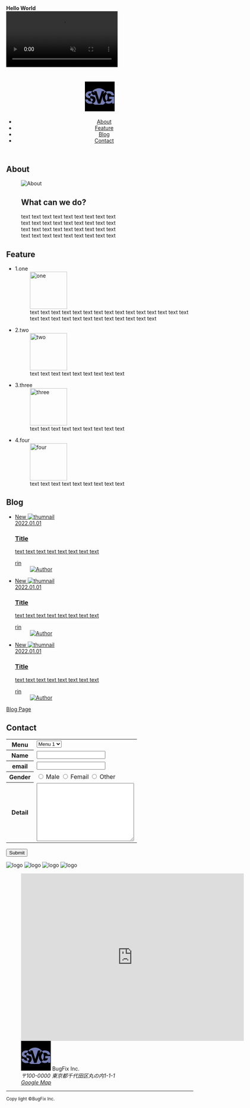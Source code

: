 <!DOCTYPE html>
<html lang="ja">
<head>
  <meta charset="UTF-8">
  <meta http-equiv="X-UA-Compatible" content="IE=edge">
  <meta name="viewport" content="width=device-width, initial-scale=1.0">
  <title>Bug Fix Web Page</title>
  <meta name="description" content="sample text">
  <link rel="preconnect" href="https://fonts.googleapis.com">
  <link rel="preconnect" href="https://fonts.gstatic.com" crossorigin>
  <link href="https://fonts.googleapis.com/css2?family=Noto+Sans+JP:wght@400;700&display=swap" rel="stylesheet">
  <link rel="stylesheet" href="./asset/css/sanitize.css">
  <link rel="stylesheet" href="./asset/css/style.css">
</head>
<body>
  <div class="hero">
    <strong>Hello World</strong>
    <div class="hero-particles" id="particles-js"></div>
    <video autoplay loop muted preload>
      <source  src="./asset/videos/Wood Anemones - 112429.mp4">
    </video>
  </div>
  <header class="header">
    <h1 class="header-logo">
    <svg xmlns="http://www.w3.org/2000/svg" width="80" height="80" viewBox="0 0 192.756 192.756">
      <g fill-rule="evenodd" clip-rule="evenodd">
      <path d="M0 0h192.756v192.756H0V0z"/>
      <path d="M133.057 137.084l.066-.086c3.297-3.734 6.041-8.02 8.242-12.414 3.623 2.416 8.016 3.955 12.633 3.955 10.215 0 19.334-5.162 20.873-15.709h-17.906V98.217h32.957v43.943h-13.625v-7.908c-5.932 5.604-13.182 9.008-22.299 9.008-7.691 0-14.834-2.197-20.875-6.262-.328-.109-.658-.33-.988-.549-10.107-7.361-16.809-19.664-16.809-33.617 0-4.066.441-7.799 1.209-11.426l-16.26 51.195H84.457L65.67 83.716c.112 1.21.33 2.417.33 3.626H50.401c-.112-.55-.219-1.209-.441-1.867-.769-2.747-2.636-4.944-3.953-5.823-.441-.331-1.21-.768-2.197-1.209-1.21-.55-2.857-1.099-4.725-1.537-2.197 5.055-3.845 10.545-4.505 16.26.549.108 1.099.219 1.759.219 1.978.33 4.614.55 7.471.88 2.085.219 4.172.549 6.15.988 4.286.876 8.461 2.197 11.315 4.395 5.604 4.613 8.351 10.986 7.472 20.65-.661 6.924-5.055 13.516-9.557 17.029-1.648 1.1-4.617 2.307-7.583 3.297 1.759 2.527 8.021 6.701 12.084 8.9h54.163c4.834-2.639 10.984-7.584 14.279-11.428v.111c.33-.33.66-.66.988-1.102a.679.679 0 0 1-.064-.021zm-91.444-8.875c2.746 4.613 6.042 8.789 9.888 12.414-4.836 1.648-10.548 2.967-16.92 2.967-9.887 0-17.905-3.406-22.299-6.922-4.616-3.734-9.446-11.535-9.446-20.762H19.2c0 9.115 9.449 12.963 17.027 12.963 1.76 0 3.627-.33 5.386-.66zm-6.811-19.336c-.552-3.074-.661-6.041-.661-9.115 0-2.201.109-4.395.331-6.484-7.363-.879-13.844-3.296-13.844-7.909 0-5.712 6.591-8.789 12.084-9.008 1.979-.111 4.175.219 6.262.657a55.756 55.756 0 0 1 8.239-13.402c-3.623-.988-7.909-1.428-12.192-1.428-9.338 0-18.018 3.407-23.731 8.35-5.273 4.613-7.029 10.434-7.029 17.688 0 4.284 1.756 7.471 6.264 12.085 3.842 4.064 16.584 7.248 24.277 8.566zm55.807-65.64c16.205-.055 31.141 7.031 41.525 18.292 1.336 1.449 2.578 2.788 3.754 4.281 5.006-2.344 10.965-3.625 17.668-3.731 19.445.108 33.287 8.678 36.254 26.915h-16.588c-2.857-7.36-8.131-12.744-19.666-12.744-3.844 0-7.471 1.209-10.547 3.076-1.848-4.783-4.342-9.354-7.27-13.281a44.477 44.477 0 0 0-3.605 2.076c-6.15 3.954-10.656 9.669-13.291 16.479l6.918-22.521h-16.037l-17.358 55.917-1.978-5.932L74.9 62.075H58.86l4.284 13.292c-1.429-2.747-3.405-5.053-5.712-6.919-2.197-1.758-4.725-3.077-7.471-4.064-.769-.222-1.648-.552-2.525-.771.77-.988 1.648-1.978 2.525-2.966 10.216-10.66 24.444-17.358 40.648-17.414zm-46.799 67.29a37.478 37.478 0 0 0-5.715-1.209c-.768-.221-1.975-.33-3.185-.551 1.099 6.922 3.515 13.514 6.811 19.445.771-.107 1.429-.219 2.089-.33 1.317-.219 2.305-.439 2.966-.658 1.206-.33 2.308-1.098 3.185-2.307 1.867-2.086 2.857-5.055 2.419-7.252-.441-1.426-1.209-2.635-2.419-3.734-1.538-1.536-3.735-2.636-6.151-3.404zm88.325-16.7c-.879 2.855-1.318 5.935-1.318 9.009 0 3.186.439 6.152 1.318 8.898 1.76 5.273 5.055 9.777 9.449 12.744a57.16 57.16 0 0 0 5.602-24.717c0-7.142-1.318-14.064-3.955-20.546-5.165 3.185-9.01 8.461-11.096 14.612z" fill="#757fb5"/>
      </g>
      <title>BugFix Inc.</title>
      </svg>
    </h1>
    <nav class="header-nav">
      <ul class="header-navlist">
        <li class="header-navitem">
          <a href="#">About</a>
        </li>
        <li class="header-navitem">
          <a href="#">Feature</a>
        </li>
        <li class="header-navitem">
          <a href="#">Blog</a>
        </li>
        <li class="header-navitem">
          <a href="#">Contact</a>
        </li>
      </ul>
    </nav>

  </header>
<section class="section">
  <h1 class="section-headline">About</h1>
  <figure class="about">
    <img class="about-image" src="https://dummyimage.com/600x400/000/fff" alt="About">
    <figcaption class="about-caption">
      <h2 class="about-headline">What can we do?</h2>
      <p class="about-description">
        text text text text text text text text text <br/>
        text text text text text text text text text <br/>
        text text text text text text text text text <br/>
        text text text text text text text text text <br/>
      </p>
    </figcaption>
  </figure>
</section>

<section class="section section-secounday">
  <h1 class="section-headline">Feature</h1>

  <ul class="grid grid-col-4">
    <li class="grid-item">
      <dl class="feature">
        <dt class="feature-headline">1.one</dt>
        <dd class="feature-image">
          <img src="./asset/image/1.png" width="100" height="100" alt="one">
        </dd>
        <dd class="feature-descrption">text text text text text text text text text text text text text text text text text text text text text text text text text text text  </dd>
      </dl>
    </li>
    <li class="grid-item">
      <dl class="feature">
        <dl class="feature">2.two</dt>
        <dd class="feature-image">
          <img src="./asset/image/2.png" width="100" height="100" alt="two">
        </dd>
        <dd class="feature-descrption">text text text text text text text text text </dd>
      </dl>
    </li>
    <li class="grid-item">
      <dl class="feature">
        <dl class="feature">3.three</dt>
          <dd class="feature-image">
          <img src="./asset/image/3.png" width="100" height="100" alt="three">
        </dd>
        <dd class="feature-descrption">text text text text text text text text text </dd>
      </dl>
    </li>
    <li class="grid-item">
      <dl class="feature">
        <dl class="feature">4.four</dt>
        <dd class="feature-image">
          <img src="./asset/image/4.png" width="100" height="100" alt="four">
        </dd>
        <dd class="feature-descrption">text text text text text text text text text </dd>
      </dl>
    </li>
  </ul>
</section>

<section class="section">
  <h1 class="section-headline">Blog</h1>

  <ul class="grid grid-col-3">
    <li class="grid-item">
      <article class="card">
        <a href="#" class="card-link">
          <span class="card-label">New</span>
          <img class="card-image" src="https://dummyimage.com/200x100/000/fff" alt="thumnail">
          <div class="card-info">
            <time class="card-time" datetime="2022-01-01">2022.01.01</time>
            <h1 class="card-headline">Title</h1>
            <p class="card-description">text text text text text text text text </p>
        </div>
        <dl class="avator">
          <dt class="avator-name">rin</dt>
          <dd class="avator-image">
            <img src="https://dummyimage.com/50x50/000/fff" alt="Author">
          </dd>
        </dl>
        </a>
      </article>
    </li>
    <li class="grid-item">
      <article class="card">
        <a href="#" class="card-link">
          <span class="card-label">New</span>
          <img class="card-image" src="https://dummyimage.com/200x100/000/fff" alt="thumnail">
          <div class="card-info">
            <time class="card-time" datetime="2022-01-01">2022.01.01</time>
            <h1 class="card-headline">Title</h1>
            <p class="card-description">text text text text text text text text </p>
        </div>
        <dl class="avator">
          <dt class="avator-name">rin</dt>
          <dd class="avator-image">
            <img src="https://dummyimage.com/50x50/000/fff" alt="Author">
          </dd>
        </dl>
        </a>
      </article>
    </li>
    <li class="grid-item">
      <article class="card">
        <a href="#" class="card-link">
          <span class="card-label">New</span>
          <img class="card-image" src="https://dummyimage.com/200x100/000/fff" alt="thumnail">
          <div class="card-info">
            <time class="card-time" datetime="2022-01-01">2022.01.01</time>
            <h1 class="card-headline">Title</h1>
            <p class="card-description">text text text text text text text text </p>
        </div>
        <dl class="avator">
          <dt class="avator-name">rin</dt>
          <dd class="avator-image">
            <img src="https://dummyimage.com/50x50/000/fff" alt="Author">
          </dd>
        </dl>
        </a>
      </article>
    </li>
  </ul>
  <div class="section-button">
  <a href="" class="button">
    Blog Page
  </a>
</div>
</section>

<section class="section section-secounday">
  <h1 class="section-headline">Contact</h1>

  <form class="form" action="">
    <table class="form-table">
      <tr>
        <th>
          <label for="menu">
            Menu
          </label>
        </th>
        <td>
          <select class="select" id="menu">
            <option value="menu-1">Menu 1</option>
            <option value="menu-2">Menu 2</option>
            <option value="menu-3">Menu 3</option>
          </select>
        </td>
      </tr>
      <tr>
        <th>
        <label for="name">
          Name
        </label>
      </th>
        <td>
          <input class="input" type="text" id="name">
        </td>
      </tr>
      <tr>
        <th>
          <label for="email">
            email
          </label>
        </th>
        <td>
          <input class="input" type="email" id="email">
        </td>
      </tr>
      <tr>
        <th>
          Gender
        </th>
        <td>
          <label class="radio">
            <input type="radio" name="gender" value="Male"> Male
          </label>
          <label class="radio">
            <input type="radio" name="gender" value="Femail"> Femail
          </label>
          <label class="radio">
            <input type="radio" name="gender" value="Other"> Other
          </label>
        </td>
      </tr>
      <tr>
        <th>
          <label>
            Detail
          </label>
        </th>
        <td>
          <textarea class="textarea" id="Detail" cols="30" rows="10"></textarea>
        </td>
      </tr>
    </table>
    <div class="form-button">
      <button class="button" type="submit">Submit</button>
    </div>
    </form>
</section>

<aside class="works">
  <img src="https://dummyimage.com/150x90/ccc/fff" alt="logo">
  <img src="https://dummyimage.com/150x90/ccc/fff" alt="logo">
  <img src="https://dummyimage.com/150x90/ccc/fff" alt="logo">
  <img src="https://dummyimage.com/150x90/ccc/fff" alt="logo">
</aside>

<footer class="footer">
  <figure class="footer-map">
  <iframe src="https://www.google.com/maps/embed?pb=!1m18!1m12!1m3!1d3240.8280303808788!2d139.76493611525882!3d35.68123618019432!2m3!1f0!2f0!3f0!3m2!1i1024!2i768!4f13.1!3m3!1m2!1s0x60188bfbd89f700b%3A0x277c49ba34ed38!2z5p2x5Lqs6aeF!5e0!3m2!1sja!2sjp!4v1659016472203!5m2!1sja!2sjp" width="600" height="450" style="border:0;" allowfullscreen="" loading="lazy" referrerpolicy="no-referrer-when-downgrade"></iframe>
  <figcaption class="footer-mapinfo">
    <div class="footer-maplogo">
      <svg xmlns="http://www.w3.org/2000/svg" width="80" height="80" viewBox="0 0 192.756 192.756">
        <g fill-rule="evenodd" clip-rule="evenodd">
        <path d="M0 0h192.756v192.756H0V0z"/>
        <path d="M133.057 137.084l.066-.086c3.297-3.734 6.041-8.02 8.242-12.414 3.623 2.416 8.016 3.955 12.633 3.955 10.215 0 19.334-5.162 20.873-15.709h-17.906V98.217h32.957v43.943h-13.625v-7.908c-5.932 5.604-13.182 9.008-22.299 9.008-7.691 0-14.834-2.197-20.875-6.262-.328-.109-.658-.33-.988-.549-10.107-7.361-16.809-19.664-16.809-33.617 0-4.066.441-7.799 1.209-11.426l-16.26 51.195H84.457L65.67 83.716c.112 1.21.33 2.417.33 3.626H50.401c-.112-.55-.219-1.209-.441-1.867-.769-2.747-2.636-4.944-3.953-5.823-.441-.331-1.21-.768-2.197-1.209-1.21-.55-2.857-1.099-4.725-1.537-2.197 5.055-3.845 10.545-4.505 16.26.549.108 1.099.219 1.759.219 1.978.33 4.614.55 7.471.88 2.085.219 4.172.549 6.15.988 4.286.876 8.461 2.197 11.315 4.395 5.604 4.613 8.351 10.986 7.472 20.65-.661 6.924-5.055 13.516-9.557 17.029-1.648 1.1-4.617 2.307-7.583 3.297 1.759 2.527 8.021 6.701 12.084 8.9h54.163c4.834-2.639 10.984-7.584 14.279-11.428v.111c.33-.33.66-.66.988-1.102a.679.679 0 0 1-.064-.021zm-91.444-8.875c2.746 4.613 6.042 8.789 9.888 12.414-4.836 1.648-10.548 2.967-16.92 2.967-9.887 0-17.905-3.406-22.299-6.922-4.616-3.734-9.446-11.535-9.446-20.762H19.2c0 9.115 9.449 12.963 17.027 12.963 1.76 0 3.627-.33 5.386-.66zm-6.811-19.336c-.552-3.074-.661-6.041-.661-9.115 0-2.201.109-4.395.331-6.484-7.363-.879-13.844-3.296-13.844-7.909 0-5.712 6.591-8.789 12.084-9.008 1.979-.111 4.175.219 6.262.657a55.756 55.756 0 0 1 8.239-13.402c-3.623-.988-7.909-1.428-12.192-1.428-9.338 0-18.018 3.407-23.731 8.35-5.273 4.613-7.029 10.434-7.029 17.688 0 4.284 1.756 7.471 6.264 12.085 3.842 4.064 16.584 7.248 24.277 8.566zm55.807-65.64c16.205-.055 31.141 7.031 41.525 18.292 1.336 1.449 2.578 2.788 3.754 4.281 5.006-2.344 10.965-3.625 17.668-3.731 19.445.108 33.287 8.678 36.254 26.915h-16.588c-2.857-7.36-8.131-12.744-19.666-12.744-3.844 0-7.471 1.209-10.547 3.076-1.848-4.783-4.342-9.354-7.27-13.281a44.477 44.477 0 0 0-3.605 2.076c-6.15 3.954-10.656 9.669-13.291 16.479l6.918-22.521h-16.037l-17.358 55.917-1.978-5.932L74.9 62.075H58.86l4.284 13.292c-1.429-2.747-3.405-5.053-5.712-6.919-2.197-1.758-4.725-3.077-7.471-4.064-.769-.222-1.648-.552-2.525-.771.77-.988 1.648-1.978 2.525-2.966 10.216-10.66 24.444-17.358 40.648-17.414zm-46.799 67.29a37.478 37.478 0 0 0-5.715-1.209c-.768-.221-1.975-.33-3.185-.551 1.099 6.922 3.515 13.514 6.811 19.445.771-.107 1.429-.219 2.089-.33 1.317-.219 2.305-.439 2.966-.658 1.206-.33 2.308-1.098 3.185-2.307 1.867-2.086 2.857-5.055 2.419-7.252-.441-1.426-1.209-2.635-2.419-3.734-1.538-1.536-3.735-2.636-6.151-3.404zm88.325-16.7c-.879 2.855-1.318 5.935-1.318 9.009 0 3.186.439 6.152 1.318 8.898 1.76 5.273 5.055 9.777 9.449 12.744a57.16 57.16 0 0 0 5.602-24.717c0-7.142-1.318-14.064-3.955-20.546-5.165 3.185-9.01 8.461-11.096 14.612z" fill="#757fb5"/>
        </g>
        </svg>
      BugFix Inc.
    </div>
    <address class="footer-mapaddress">
      〒100-0000 東京都千代田区丸の内1-1-1 <br>
      <a href="https://goo.gl/maps/kz3pT99f8YhGWTFK8" target="blank">Google Map</a>
    </address>
  </figcaption>
  </figure>
  <hr class="footer-line">
  <small class="footer-copy">Copy light ©BugFix Inc.</small>
</footer>

  <script src="./asset/js/particle.js"></script>
  <script src="./asset/js/app.js"></script>
</body>
</html>
